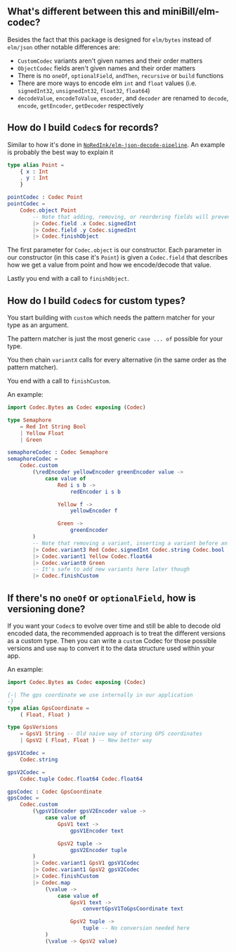 ## What's different between this and miniBill/elm-codec?
Besides the fact that this package is designed for `elm/bytes` instead of `elm/json` other notable differences are:
* `CustomCodec` variants aren't given names and their order matters
* `ObjectCodec` fields aren't given names and their order matters 
* There is no `oneOf`, `optionalField`, `andThen`, `recursive` or `build` functions
* There are more ways to encode elm `int` and `float` values (i.e. `signedInt32`, `unsignedInt32`, `float32`, `float64`)
* `decodeValue`, `encodeToValue`, `encoder`, and `decoder` are renamed to `decode`, `encode`, `getEncoder`, `getDecoder` respectively

## How do I build `Codec`s for records?

Similar to how it's done in [`NoRedInk/elm-json-decode-pipeline`](https://package.elm-lang.org/packages/NoRedInk/elm-json-decode-pipeline/latest/). 
An example is probably the best way to explain it

```elm
type alias Point =
    { x : Int
    , y : Int
    }

pointCodec : Codec Point
pointCodec =
    Codec.object Point
        -- Note that adding, removing, or reordering fields will prevent you from decoding existing data.
        |> Codec.field .x Codec.signedInt
        |> Codec.field .y Codec.signedInt
        |> Codec.finishObject
```

The first parameter for `Codec.object` is our constructor. 
Each parameter in our constructor (in this case it's `Point`) is given a 
`Codec.field` that describes how we get a value from point and how we 
encode/decode that value.

Lastly you end with a call to `finishObject`.

## How do I build `Codec`s for custom types?
You start building with `custom` which needs the pattern matcher for your type as an argument.

The pattern matcher is just the most generic `case ... of` possible for your type.

You then chain `variantX` calls for every alternative (in the same order as the pattern matcher).

You end with a call to `finishCustom`.

An example:

```elm
import Codec.Bytes as Codec exposing (Codec)

type Semaphore
    = Red Int String Bool
    | Yellow Float
    | Green

semaphoreCodec : Codec Semaphore
semaphoreCodec =
    Codec.custom
        (\redEncoder yellowEncoder greenEncoder value ->
            case value of
                Red i s b ->
                    redEncoder i s b

                Yellow f ->
                    yellowEncoder f

                Green ->
                    greenEncoder
        )
        -- Note that removing a variant, inserting a variant before an existing one, or swapping two variants will prevent you from decoding existing data.
        |> Codec.variant3 Red Codec.signedInt Codec.string Codec.bool
        |> Codec.variant1 Yellow Codec.float64
        |> Codec.variant0 Green
        -- It's safe to add new variants here later though
        |> Codec.finishCustom
```

## If there's no `oneOf` or `optionalField`, how is versioning done?
If you want your `Codec`s to evolve over time and still be able to decode old 
encoded data, the recommended approach is to treat the different versions as a custom type.
Then you can write a `custom` Codec for those possible versions and use `map` to convert it to the data structure used within your app.

An example:
```elm
import Codec.Bytes as Codec exposing (Codec)

{-| The gps coordinate we use internally in our application
-}
type alias GpsCoordinate =
    ( Float, Float )

type GpsVersions
    = GpsV1 String -- Old naive way of storing GPS coordinates
    | GpsV2 ( Float, Float ) -- New better way

gpsV1Codec =
    Codec.string

gpsV2Codec =
    Codec.tuple Codec.float64 Codec.float64

gpsCodec : Codec GpsCoordinate
gpsCodec =
    Codec.custom
        (\gpsV1Encoder gpsV2Encoder value ->
            case value of
                GpsV1 text ->
                    gpsV1Encoder text

                GpsV2 tuple ->
                    gpsV2Encoder tuple
        )
        |> Codec.variant1 GpsV1 gpsV1Codec
        |> Codec.variant1 GpsV2 gpsV2Codec
        |> Codec.finishCustom
        |> Codec.map
            (\value ->
                case value of
                    GpsV1 text ->
                        convertGpsV1ToGpsCoordinate text

                    GpsV2 tuple ->
                        tuple -- No conversion needed here
            )
            (\value -> GpsV2 value)
```

